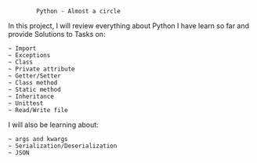 			Python - Almost a circle


In this project, I will review everything about Python I have learn so far and provide Solutions to Tasks on:

	~ Import
	~ Exceptions
	~ Class
	~ Private attribute
	~ Getter/Setter
	~ Class method
	~ Static method
	~ Inheritance
	~ Unittest
	~ Read/Write file

I will also be learning about:

	~ args and kwargs
	~ Serialization/Deserialization
	~ JSON
